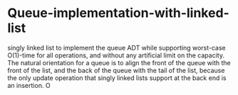 # Queue-implementation-with-linked-list

singly linked list to implement the queue ADT while supporting worst-case O(1)-time for all operations, and without any artificial limit on the capacity. The natural orientation for a queue is to align the front of the queue with the front of the list, and the back of the queue with the tail of the list, because the only update operation that singly linked lists support at the back end is an insertion. O